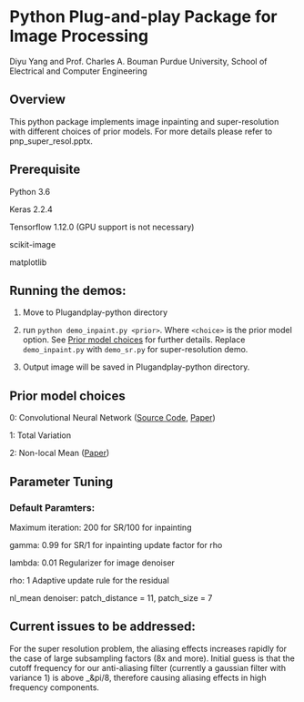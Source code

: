 # Python Plug-and-play Package for Image Processing

Diyu Yang and Prof. Charles A. Bouman
Purdue University, School of Electrical and Computer Engineering
## Overview
This python package implements image inpainting and super-resolution with different choices of prior models. For more details please refer to pnp_super_resol.pptx. 

## Prerequisite
Python 3.6

Keras 2.2.4

Tensorflow 1.12.0 (GPU support is not necessary)

scikit-image

matplotlib

## Running the demos:
1. Move to Plugandplay-python directory

2. run `python demo_inpaint.py <prior>`. Where `<choice>` is the prior model option. See [Prior model choices](#Prior-model-choices) for further details.
Replace `demo_inpaint.py` with `demo_sr.py` for super-resolution demo.

3. Output image will be saved in Plugandplay-python directory.

## Prior model choices 
0: Convolutional Neural Network ([Source Code](https://github.com/cszn/DnCNN), [Paper](https://arxiv.org/pdf/1608.03981.pdf))

1: Total Variation

2: Non-local Mean ([Paper](https://ieeexplore.ieee.org/document/1467423))

## Parameter Tuning

### Default Paramters:

Maximum iteration: 200 for SR/100 for inpainting

gamma: 0.99 for SR/1 for inpainting    update factor for rho

lambda: 0.01    Regularizer for image denoiser

rho: 1    Adaptive update rule for the residual

nl_mean denoiser: patch_distance = 11, patch_size = 7

## Current issues to be addressed:
For the super resolution problem, the aliasing effects increases rapidly for the case of large subsampling factors (8x and more). Initial guess is that the cutoff frequency for our anti-aliasing filter (currently a gaussian filter with variance 1) is above _&pi/8, therefore causing aliasing effects in high frequency components. 
